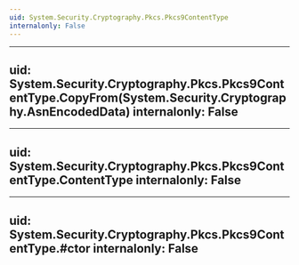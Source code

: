```yaml
---
uid: System.Security.Cryptography.Pkcs.Pkcs9ContentType
internalonly: False
---
```


---
uid: System.Security.Cryptography.Pkcs.Pkcs9ContentType.CopyFrom(System.Security.Cryptography.AsnEncodedData)
internalonly: False
---

---
uid: System.Security.Cryptography.Pkcs.Pkcs9ContentType.ContentType
internalonly: False
---

---
uid: System.Security.Cryptography.Pkcs.Pkcs9ContentType.#ctor
internalonly: False
---

